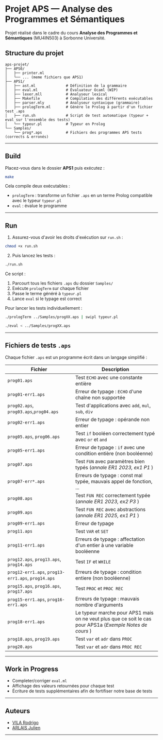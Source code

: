 # Projet APS — Analyse des Programmes et Sémantiques

Projet réalisé dans le cadre du cours **Analyse des Programmes et Sémantiques** (MU4IN503) à Sorbonne Université.

## Structure du projet

```
aps-projet/
├── APS0/
│   ├── printer.ml
│   └── ... (meme fichiers que APS1)
├── APS1/
│   ├── ast.ml              # Définition de la grammaire
│   ├── eval.ml             # Évaluateur Ocaml (WIP)
│   ├── lexer.mll           # Analyseur lexical
│   ├── Makefile            # Compilation des différents exécutables
│   ├── parser.mly          # Analyseur syntaxique (grammaire)
│   ├── prologTerm.ml       # Génère le Prolog à partir d'un fichier test .aps
│   ├── run.sh              # Script de test automatique (typeur + eval sur l'ensemble des tests)
│   └── typeur.pl           # Typeur en Prolog
└── Samples/
    └── prog*.aps           # Fichiers des programmes APS tests (corrects & erronés)
```


---

## Build

Placez-vous dans le dossier **APS1** puis exécutez :

```bash
make
```

Cela compile deux exécutables :
- `prologTerm` : transforme un fichier `.aps` en un terme Prolog compatible avec le typeur `typeur.pl`
- `eval` : évalue le programme


---

## Run

1. Assurez-vous d'avoir les droits d'exécution sur `run.sh` :

```bash
chmod +x run.sh
```

2. Puis lancez les tests :

```bash
./run.sh
```

Ce script :
1. Parcourt tous les fichiers `.aps` du dossier `Samples/`
2. Exécute `prologTerm` sur chaque fichier
3. Passe le terme généré à `typeur.pl`
4. Lance `eval` si le typage est correct

Pour lancer les tests individuellement :

```bash
./prologTerm ../Samples/progXX.aps | swipl typeur.pl
```

```bash
./eval < ../Samples/progXX.aps
```


---

## Fichiers de tests `.aps`

Chaque fichier `.aps` est un programme écrit dans un langage simplifié :

| Fichier | Description |
|--------|-------------|
| `prog01.aps` | Test `ECHO` avec une constante entière |
| `prog01-err1.aps` | Erreur de typage : `ECHO` d'une chaîne non supportée |
| `prog02.aps`, `prog03.aps`,`prog04.aps` | Test d'applications avec `add`, `mul`, `sub`, `div` |
| `prog02-err1.aps` | Erreur de typage : opérande non entier |
| `prog05.aps`, `prog06.aps` | Test `if` booléen correctement typé avec `or` et `and`|
| `prog05-err1.aps` | Erreur de typage : `if` avec une condition entière (non booléenne) |
| `prog07.aps` | Test `FUN` avec paramètres bien typés (*annale ER1 2023, ex1 P1* ) |
| `prog07-err*.aps` | Erreurs de typage : const mal typée, mauvais appel de fonction, ...|
| `prog08.aps` | Test `FUN REC` correctement typée (*annale ER1 2023, ex2 P3* ) |
| `prog09.aps` | Test `FUN REC` avec abstractions (*annale ER1 2025, ex1 P1* ) |
| `prog09-err1.aps` | Erreur de typage |
| `prog11.aps` | Test `VAR` et `SET` |
| `prog11-err1.aps` | Erreurs de typage : affectation d'un entier à une variable booléenne |
| `prog12.aps`, `prog13.aps`, `prog14.aps` | Test `IF` et `WHILE` |
| `prog12-err1.aps`, `prog13-err1.aps`, `prog14.aps` | Erreurs de typage : condition entiere (non booléenne) |
| `prog15.aps`, `prog16.aps`, `prog17.aps` | Test `PROC` et `PROC REC`|
| `prog15-err1.aps`, `prog16-err1.aps` | Erreurs de typage : mauvais nombre d'arguments |
| `prog18-err1.aps` | Le typeur marche pour APS1 mais on ne veut plus que ce soit le cas pour APS1a (*Exemple Notes de cours* )|
| `prog18.aps`, `prog19.aps` | Test `var` et `adr` dans `PROC` |
| `prog20.aps` | Test `var` et `adr` dans `PROC REC` |



---

## Work in Progress

- Completer/corriger `eval.ml`
- Affichage des valeurs retournées pour chaque test
- Écriture de tests supplémentaires afin de fortifiser notre base de tests


---

## Auteurs

- [VILA Rodrigo](https://github.com/rvila94)
- [ARLAIS Julien](https://github.com/JulienArlais)

---


